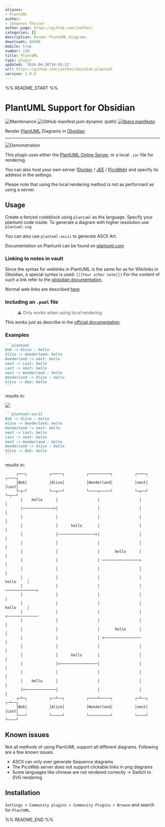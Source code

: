 ```yaml
---
aliases:
- PlantUML
author:
- Johannes Theiner
author_page: https://github.com/joethei/
categories: []
description: Render PlantUML Diagrams
downloads: 86490
mobile: true
number: 128
title: PlantUML
type: plugin
updated: '2024-04-26T16:45:22'
url: https://github.com/joethei/obsidian-plantuml
version: 1.8.0
---
```


%% README_START %%

# PlantUML Support for Obsidian

![Maintenance](https://img.shields.io:/maintenance/yes/2024)
![GitHub manifest.json dynamic (path)](https://img.shields.io/github/manifest-json/minAppVersion/joethei/obsidian-plantuml?label=lowest%20supported%20app%20version)
[![libera manifesto](https://img.shields.io/badge/libera-manifesto-lightgrey.svg)](https://liberamanifesto.com)

Render [PlantUML](https://plantuml.com) Diagrams in [Obsidian](https://obsidian.md)

---

![Demonstration](https://i.joethei.space/c5CVp0aX6h.gif)

This plugin uses either the [PlantUML Online Server](https://plantuml.com/server), or a local
`.jar` file for rendering.

You can also host your own server
([Docker](https://hub.docker.com/r/plantuml/plantuml-server) /
[JEE](https://plantuml.com/de/server) /
[PicoWeb](https://plantuml.com/de/picoweb)) and specify its address in the settings.

Please note that using the local rendering method is not as performant as using a server.

## Usage
Create a fenced codeblock using `plantuml` as the language.
Specify your plantuml code inside.
To generate a diagram with higher resolution use `plantuml-svg`

You can also use `plantuml-ascii` to generate ASCII Art.

Documentation on Plantuml can be found on [plantuml.com](https://plantuml.com/)

### Linking to notes in vault

Since the syntax for weblinks in PlantUML is the same for as for Wikilinks in Obsidian,
a special syntax is used:
`[[[Your other note]]]`
For the content of such a link refer to the [obisidian documentation](https://help.obsidian.md/How+to/Internal+link).

Normal web links are described [here](https://plantuml.com/de/link)

### Including an `.puml` file
> ⚠️ Only works when using local rendering

This works just as describe in the [official documentation](https://plantuml.com/de/preprocessing#393335a6fd28a804).

### Examples

~~~markdown
```plantuml
Bob -> Alice : hello
Alice -> Wonderland: hello
Wonderland -> next: hello
next -> Last: hello
Last -> next: hello
next -> Wonderland : hello
Wonderland -> Alice : hello
Alice -> Bob: hello
```
~~~

results in:

![](http://www.plantuml.com/plantuml/png/SyfFEhH0r-xG0iUSpEJKGmki3Yt8ICt9oUS2yo5IuVbvAQb5EObvAN1PX114ILvgHGbSKW48G08GAP_4ObGfa011NSWMe2X1IA2x6w46oUr0_y6a0000)

~~~markdown
```plantuml-ascii
Bob -> Alice : hello
Alice -> Wonderland: hello
Wonderland -> next: hello
next -> Last: hello
Last -> next: hello
next -> Wonderland : hello
Wonderland -> Alice : hello
Alice -> Bob: hello
```
~~~

results in:
```
     ┌───┐          ┌─────┐          ┌──────────┐          ┌────┐          ┌────┐
     │Bob│          │Alice│          │Wonderland│          │next│          │Last│
     └─┬─┘          └──┬──┘          └────┬─────┘          └─┬──┘          └─┬──┘
       │    hello      │                  │                  │               │   
       │──────────────>│                  │                  │               │   
       │               │                  │                  │               │   
       │               │      hello       │                  │               │   
       │               │─────────────────>│                  │               │   
       │               │                  │                  │               │   
       │               │                  │       hello      │               │   
       │               │                  │ ─────────────────>               │   
       │               │                  │                  │               │   
       │               │                  │                  │     hello     │   
       │               │                  │                  │ ──────────────>   
       │               │                  │                  │               │   
       │               │                  │                  │     hello     │   
       │               │                  │                  │ <──────────────   
       │               │                  │                  │               │   
       │               │                  │       hello      │               │   
       │               │                  │ <─────────────────               │   
       │               │                  │                  │               │   
       │               │      hello       │                  │               │   
       │               │<─────────────────│                  │               │   
       │               │                  │                  │               │   
       │    hello      │                  │                  │               │   
       │<──────────────│                  │                  │               │   
     ┌─┴─┐          ┌──┴──┐          ┌────┴─────┐          ┌─┴──┐          ┌─┴──┐
     │Bob│          │Alice│          │Wonderland│          │next│          │Last│
     └───┘          └─────┘          └──────────┘          └────┘          └────┘
```


## Known issues
Not all methods of using PlantUML support all different diagrams.
Following are a few known issues.
- ASCII can only ever generate Sequence diagrams
- The PicoWeb server does not support clickable links in png diagrams
- Some languages like chinese are not rendered correctly -> Switch to SVG rendering


## Installation
`Settings > Community plugins > Community Plugins > Browse` and search for `PlantUML`.


%% README_END %%